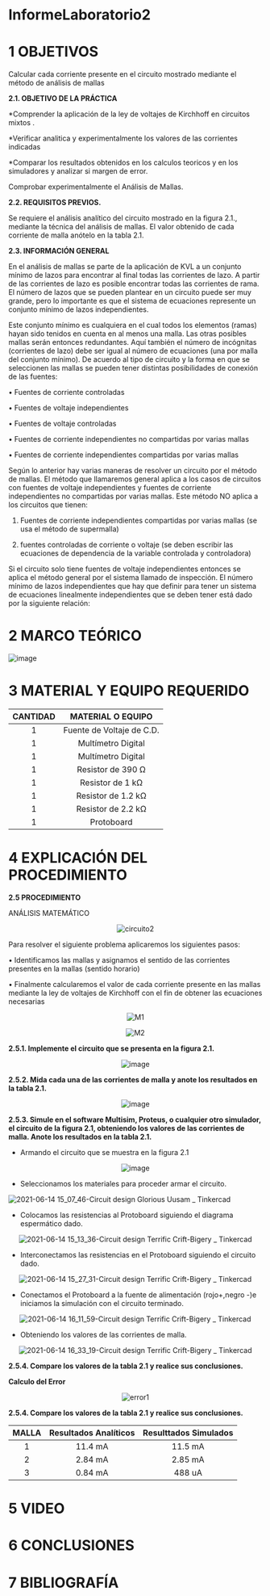 # InformeLaboratorio2

# 1 OBJETIVOS

Calcular cada corriente presente en el circuito mostrado mediante el método de análisis de mallas

**2.1. OBJETIVO DE LA PRÁCTICA**

*Comprender la aplicación de la ley de voltajes de Kirchhoff en circuitos mixtos .

*Verificar analitica y experimentalmente los valores de las corrientes indicadas 

*Comparar los resultados obtenidos  en los calculos teoricos y en los simuladores  y analizar si margen de error.


Comprobar experimentalmente el Análisis de Mallas.

**2.2. REQUISITOS PREVIOS.**

Se requiere el análisis analítico del circuito mostrado en la figura 2.1., mediante la técnica del análisis de mallas. El valor obtenido de cada corriente de malla anótelo en la
tabla 2.1.

**2.3. INFORMACIÓN GENERAL**

En el análisis de mallas se parte de la aplicación de KVL a un conjunto mínimo de
lazos para encontrar al final todas las corrientes de lazo. A partir de las corrientes
de lazo es posible encontrar todas las corrientes de rama. El número de lazos que
se pueden plantear en un circuito puede ser muy grande, pero lo importante es que
el sistema de ecuaciones represente un conjunto mínimo de lazos independientes. 

Este conjunto mínimo es cualquiera en el cual todos los elementos (ramas) hayan
sido tenidos en cuenta en al menos una malla. Las otras posibles mallas serán
entonces redundantes. Aquí también el número de incógnitas (corrientes de lazo)
debe ser igual al número de ecuaciones (una por malla del conjunto mínimo).
De acuerdo al tipo de circuito y la forma en que se seleccionen las mallas se
pueden tener distintas posibilidades de conexión de las fuentes:

• Fuentes de corriente controladas

• Fuentes de voltaje independientes

• Fuentes de voltaje controladas

• Fuentes de corriente independientes no compartidas por varias mallas

• Fuentes de corriente independientes compartidas por varias mallas

Según lo anterior hay varias maneras de resolver un circuito por el método de
mallas.
El método que llamaremos general aplica a los casos de circuitos con fuentes de
voltaje independientes y fuentes de corriente independientes no compartidas por
varias mallas. Este método NO aplica a los circuitos que tienen:

1. Fuentes de corriente independientes compartidas por varias mallas (se
usa el método de supermalla)

2. fuentes controladas de corriente o voltaje (se deben escribir las
ecuaciones de dependencia de la variable controlada y controladora)

Si el circuito solo tiene fuentes de voltaje independientes entonces se aplica el
método general por el sistema llamado de inspección.
El número mínimo de lazos independientes que hay que definir para tener un
sistema de ecuaciones linealmente independientes que se deben tener está dado
por la siguiente relación: 

# 2 MARCO TEÓRICO

![image](https://user-images.githubusercontent.com/84430867/121817035-984da580-cc44-11eb-857b-fa04017c0925.png)

# 3 MATERIAL Y EQUIPO REQUERIDO

<div align="center">
     
|**CANTIDAD**|**MATERIAL O EQUIPO** |
|    :---:   |       :---:          | 
|      1     | Fuente de Voltaje de C.D. |
|      1     | Multímetro Digital |
|      1     | Multímetro Digital |
|      1     | Resistor de 390 Ω |
|      1     | Resistor de 1 kΩ |
|      1     | Resistor de 1.2 kΩ |
|      1     | Resistor de 2.2 kΩ |
|      1     | Protoboard |

</div>

# 4 EXPLICACIÓN DEL PROCEDIMIENTO

**2.5 PROCEDIMIENTO**

ANÁLISIS MATEMÁTICO

<div align="center">
     
![circuito2](https://user-images.githubusercontent.com/84587172/121821823-1b7cf480-cc61-11eb-9d58-ab4d94c63a3e.png)

</div>
Para resolver el siguiente problema aplicaremos los siguientes pasos:

•	Identificamos las mallas y asignamos el sentido de las corrientes presentes en la mallas (sentido horario)

•	Finalmente calcularemos el valor de cada corriente presente en las mallas mediante la ley de voltajes de Kirchhoff con el fin de obtener las ecuaciones necesarias

<div align="center">
     
![M1](https://user-images.githubusercontent.com/84587172/121978046-fb2a6400-cd4c-11eb-9832-125a75f67596.png)

![M2](https://user-images.githubusercontent.com/84587172/121978051-fe255480-cd4c-11eb-8edc-ae9b3db9561f.png)

</div>

**2.5.1. Implemente el circuito que se presenta en la figura 2.1.**

<div align="center">
          
![image](https://user-images.githubusercontent.com/84430867/121978207-4fcddf00-cd4d-11eb-9926-5948b1d8a240.png)

</div>

**2.5.2. Mida cada una de las corrientes de malla y anote los resultados en la tabla 2.1.**

<div align="center">
      
![image](https://user-images.githubusercontent.com/84430867/121978138-2f058980-cd4d-11eb-95c1-b337528b2f7f.png)

</div>

**2.5.3. Simule en el software Multisim, Proteus, o cualquier otro simulador, el circuito de la figura 2.1, obteniendo los valores de las corrientes de malla. Anote los resultados en la tabla 2.1.**

- Armando el circuito que se muestra en la figura 2.1

<div align="center">
     
![image](https://user-images.githubusercontent.com/84587293/121962587-8e07d600-cd2e-11eb-8143-c8d3426778ff.png)

</div>

- Seleccionamos los materiales para proceder armar el circuito.	

![2021-06-14 15_07_46-Circuit design Glorious Uusam _ Tinkercad](https://user-images.githubusercontent.com/84587293/121962795-d626f880-cd2e-11eb-9dc7-295fcfc571bd.png)

- Colocamos las resistencias al Protoboard siguiendo el diagrama espermático dado.

<div align="center">
     
![2021-06-14 15_13_36-Circuit design Terrific Crift-Bigery _ Tinkercad](https://user-images.githubusercontent.com/84587293/121962879-f060d680-cd2e-11eb-9b4f-1c550b53e5e3.png)

</div>

- Interconectamos las resistencias en el Protoboard siguiendo el circuito dado.

<div align="center">
          
![2021-06-14 15_27_31-Circuit design Terrific Crift-Bigery _ Tinkercad](https://user-images.githubusercontent.com/84587293/121962926-053d6a00-cd2f-11eb-938a-bb5c20cbc905.png)

</div>
     
- Conectamos el Protoboard a la fuente de alimentación (rojo+,negro -)e iniciamos la simulación con el circuito terminado.

<div align="center">
     
![2021-06-14 16_11_59-Circuit design Terrific Crift-Bigery _ Tinkercad](https://user-images.githubusercontent.com/84587293/121962959-125a5900-cd2f-11eb-97fe-4d7bf6563829.png)

</div>

- Obteniendo los valores de las corrientes de malla. 

<div align="center">
     
![2021-06-14 16_33_19-Circuit design Terrific Crift-Bigery _ Tinkercad](https://user-images.githubusercontent.com/84587293/121962993-1dad8480-cd2f-11eb-944b-40d2e1b87678.png)

</div>

**2.5.4. Compare los valores de la tabla 2.1 y realice sus conclusiones.**

**Calculo del Error**

<div align="center">

![error1](https://user-images.githubusercontent.com/84587172/121970431-26f11e00-cd3c-11eb-8ea1-31a954b2ab81.png)

</div>

**2.5.4. Compare los valores de la tabla 2.1 y realice sus conclusiones.**

<div align="center">

|  **MALLA** | **Resultados Analíticos** | **Resulttados Simulados** |     
|    :---:   |           :---:           |         :---:             |
|     1      |           11.4 mA         |           11.5 mA         |
|     2      |           2.84 mA         |           2.85 mA         |
|     3      |           0.84 mA         |           488 uA          |

</div>
     
# 5 VIDEO 

# 6 CONCLUSIONES 

# 7 BIBLIOGRAFÍA
